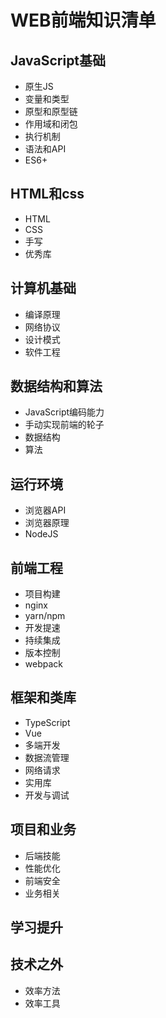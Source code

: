 # WEB前端知识清单

## JavaScript基础

- 原生JS
- 变量和类型
- 原型和原型链
- 作用域和闭包
- 执行机制
- 语法和API
- ES6+

## HTML和css

- HTML
- CSS
- 手写
- 优秀库

## 计算机基础

- 编译原理
- 网络协议
- 设计模式
- 软件工程

## 数据结构和算法

- JavaScript编码能力
- 手动实现前端的轮子
- 数据结构
- 算法

## 运行环境

- 浏览器API
- 浏览器原理
- NodeJS

## 前端工程

- 项目构建
- nginx
- yarn/npm
- 开发提速
- 持续集成
- 版本控制
- webpack

## 框架和类库

- TypeScript
- Vue
- 多端开发
- 数据流管理
- 网络请求
- 实用库
- 开发与调试

## 项目和业务

- 后端技能
- 性能优化
- 前端安全
- 业务相关

## 学习提升

## 技术之外

- 效率方法
- 效率工具

